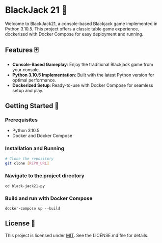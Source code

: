 # BlackJack 21 🎲

Welcome to BlackJack21, a console-based Blackjack game implemented in Python 3.10.5. This project offers a classic table game experience, dockerized with Docker Compose for easy deployment and running.

## Features 🃏

- **Console-Based Gameplay**: Enjoy the traditional Blackjack game from your console.
- **Python 3.10.5 Implementation**: Built with the latest Python version for optimal performance.
- **Dockerized Setup**: Ready-to-use with Docker Compose for seamless setup and play.

## Getting Started 🚀

### Prerequisites

- Python 3.10.5
- Docker and Docker Compose

### Installation and Running

```bash
# Clone the repository
git clone [REPO_URL]
```

### Navigate to the project directory
``cd black-jack21-py``

### Build and run with Docker Compose
``docker-compose up --build``

## License 📄
This project is licensed under [MIT](https://github.com/codediaz/black-jack21-py/blob/main/LICENSE). See the LICENSE.md file for details.
